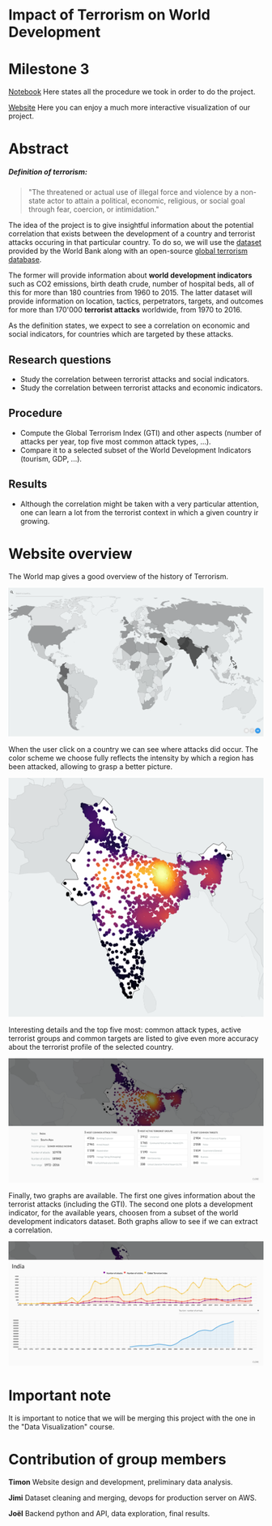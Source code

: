 # Impact of Terrorism on World Development

# Milestone 3
[Notebook](https://github.com/Timonzimm/CS-401/blob/master/project/report/report.ipynb) Here states all the procedure we took in order to do the project.

[Website](http://54.93.102.178/) Here you can enjoy a much more interactive visualization of our project.

# Abstract
##### Definition of terrorism:
>"The threatened or actual use of illegal force and violence by a non-state actor to attain a political, economic, religious, or social goal through fear, coercion, or intimidation."

The idea of the project is to give insightful information about the potential correlation that exists between the development of a country and terrorist attacks occuring in that particular country. To do so, we will use the [dataset](https://www.kaggle.com/worldbank/world-development-indicators) provided by the World Bank along with an open-source [global terrorism database](https://www.kaggle.com/START-UMD/gtd).

The former will provide information about **world development indicators** such as CO2 emissions, birth death crude, number of hospital beds, all of this for more than 180 countries from 1960 to 2015. The latter dataset will provide information on location, tactics, perpetrators, targets, and outcomes for more than 170'000 **terrorist attacks** worldwide, from 1970 to 2016.

As the definition states, we expect to see a correlation on economic and social indicators, for countries which are targeted by these attacks.

## Research questions

- Study the correlation between terrorist attacks and social indicators.
- Study the correlation between terrorist attacks and economic indicators.

## Procedure

- Compute the Global Terrorism Index (GTI) and other aspects (number of attacks per year, top five most common attack types, ...).
- Compare it to a selected subset of the World Development Indicators (tourism, GDP, ...).

## Results

- Although the correlation might be taken with a very particular attention, one can learn a lot from the terrorist context in which a given country ir growing.

# Website overview

The World map gives a good overview of the history of Terrorism.

![World map](world_map.png)

When the user click on a country we can see where attacks did occur. The color scheme we choose fully reflects the intensity by which a region has been attacked, allowing to grasp a better picture. 

![Life expectancy map](example_attacks_india.png)

Interesting details and the top five most: common attack types, active terrorist groups and common targets are listed to give even more accuracy about the terrorist profile of the selected country.

![Details info](details_info_india.png)

Finally, two graphs are available. The first one gives information about the terrorist attacks (including the GTI). The second one plots a development indicator, for the available years, choosen from a subset of the world development indicators dataset. Both graphs allow to see if we can extract a correlation.

![Score and index](score_and_index.png)

# Important note
It is important to notice that we will be merging this project with the one in the "Data Visualization" course.

# Contribution of group members
**Timon** Website design and development, preliminary data analysis.

**Jimi** Dataset cleaning and merging, devops for production server on AWS.

**Joël** Backend python and API, data exploration, final results.